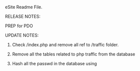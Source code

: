 
eSite Readme File.

RELEASE NOTES:

PREP for PDO


UPDATE NOTES:

1. Check /index.php and remove all ref to /traffic folder.

2. Remove all the tables related to php traffic from the database

3. Hash all the passwd in the database using 

